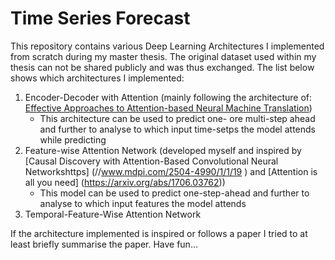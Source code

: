 # Time Series Forecast
This repository contains various Deep Learning Architectures I implemented from scratch during my master thesis. The original dataset used within my thesis can not be shared publicly and was thus exchanged. The list below shows which architectures I implemented:

1) Encoder-Decoder with Attention (mainly following the architecture of: [Effective Approaches to Attention-based Neural Machine Translation](https://arxiv.org/abs/1508.04025))
    - This architecture can be used to predict one- ore multi-step ahead and further to analyse to which input time-setps the model attends while predicting
2) Feature-wise Attention Network (developed myself and inspired by [Causal Discovery with Attention-Based Convolutional Neural Networkshttps] (//www.mdpi.com/2504-4990/1/1/19 ) and [Attention is all you need] (https://arxiv.org/abs/1706.03762))
    - This model can be used to predict one-step-ahead and further to analyse to which input features the model attends
3) Temporal-Feature-Wise Attention Network


If the architecture implemented is inspired or follows a paper I tried to at least briefly summarise the paper.
Have fun...
